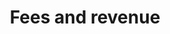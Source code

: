 ---
layout: default
title: Fees and revenue
parent: Kamino vaults
permalink: /api/kamino/vaults/fees-and-revenue
nav_order: 1
has_children: false
---